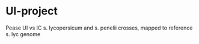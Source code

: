 # UI-project
Pease UI vs IC s. lycopersicum and s. penelii crosses, mapped to reference s. lyc genome
